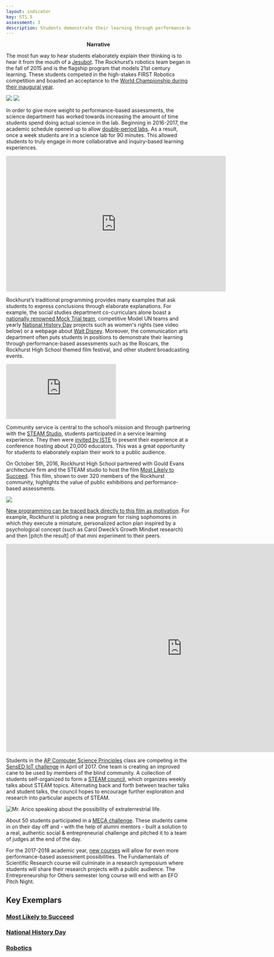 ```yaml
---
layout: indicator
key: ST1.5
assessment: 3
description: Students demonstrate their learning through performance-based assessments and express their conclusions through elaborated explanations of their thinking.
---
```

<p align="center">
<b>Narrative</b>
</p>

The most fun way to hear students elaborately explain their thinking is to hear it from the mouth of a [Jesubot](http://steam.rockhursths.edu/2016/08/20/Reflections-of-a-Jesubot.html). The Rockhurst’s robotics team began in the fall of 2015 and is the flagship program that models 21st century learning. These students competed in the high-stakes FIRST Robotics competition and boasted an acceptance to the [World Championship during their inaugural year](http://steam.rockhursths.edu/2016/04/12/Rookie-All-Star-Robotics.html). 

<div class="flex-wrapper">
  <img src="{{ site.baseurl }}/img/robotics-student-engineers.jpg">
  <img src="{{ site.baseurl }}/img/robotics-in-the-pit.jpg">
</div>

In order to give more weight to performance-based assessments, the science department has worked towards increasing the amount of time students spend doing actual science in the lab. Beginning in 2016-2017, the academic schedule opened up to allow [double-period labs](http://steam.rockhursths.edu/2017/01/26/Increasing-Laboratory-Time.html). As a result, once a week students are in a science lab for 90 minutes. This allowed students to truly engage in more collaborative and inquiry-based learning experiences. 

<iframe width="600" height="371" seamless frameborder="0" scrolling="no" src="https://docs.google.com/spreadsheets/d/1DukEa9uNOTR2zXDjrFgl6Y2eJde6U4IBzK4AszoHTRw/pubchart?oid=1983344515&amp;format=interactive"></iframe>

Rockhurst’s traditional programming provides many examples that ask students to express conclusions through elaborate explanations. For example, the social studies department co-curriculars alone boast a [nationally renowned Mock Trial team](https://www.facebook.com/RockhurstHigh/photos/a.220743781318984.54310.156062314453798/1155714567821896/?type=3&theater), competitive Model UN teams and yearly [National History Day](https://www.rockhursths.edu/pages/students/students---landing) projects such as women's rights (see video below) or a webpage about [Walt Disney](http://88929534.nhd.weebly.com/). Moreover, the communication arts department often puts students in positions to demonstrate their learning through performance-based assessments such as the Roscars, the Rockhurst High School themed film festival, and other student broadcasting events.

<div class="embed-container">
<iframe src="https://www.youtube.com/embed/zUIayLnDV9g" frameborder="0" allowfullscreen></iframe>
</div>


Community service is central to the school’s mission and through partnering with the [STEAM Studio](http://steam-studio.com/), students participated in a service learning experience. They then were [invited by ISTE](http://parseprofessor.blogspot.com/2016_07_01_archive.html) to present their experience at a conference hosting about 20,000 educators. This was a  great opportunity for students to elaborately explain their work to a public audience.


On October 5th, 2016, Rockhurst High School partnered with Gould Evans architecture firm and the STEAM studio to host the film [Most Likely to Succeed](http://steam.rockhursths.edu/2016/10/06/MLTS.html). This film, shown to over 320 members of the Rockhurst community, highlights the value of public exhibitions and performance-based assessments. 


<div class="flex-wrapper">
  <img src="{{ site.baseurl }}/img/indicators/st1.5a.jpg">
</div>


[New programming can be traced back directly to this film as motivation](http://steam.rockhursths.edu/2017/02/01/New-Courses.html). For example, Rockhurst is piloting a new program for rising sophomores in which they execute a miniature, personalized action plan inspired by a psychological concept (such as Carol Dweck’s Growth Mindset research) and then [pitch the result] of that mini experiment to their peers.

<iframe src="https://docs.google.com/presentation/d/1ls36Pp8PSVYodmX7tFGk5lOqoYizafCgWPVjaUKu7uo/embed?start=false&loop=false&delayms=3000" frameborder="0" width="960" height="569" allowfullscreen="true" mozallowfullscreen="true" webkitallowfullscreen="true"></iframe>

Students in the [AP Computer Science Principles](http://steam.rockhursths.edu/2016/08/08/Computer-Science-2016.html) class are competing in the [SensED IoT challenge](http://www.kcsocialinnovation.org/sensed/) in April of 2017. One team is creating an improved cane to be used by members of the blind community. A collection of students self-organized to form a [STEAM council](https://drive.google.com/file/d/0B1-JIRrX_4I5dXItM0R0U3Fab01hMjA2UlVrUFlXMDhCYUp3/view?usp=sharing), which organizes weekly talks about STEAM topics. Alternating back and forth between teacher talks and student talks, the council hopes to encourage further exploration and research into particular aspects of STEAM. 

<div class="flex-wrapper">
  <img src="{{ site.baseurl }}/img/STEAM Council.JPG" alt="Mr. Arico speaking about the possibility of extraterrestrial life." source="width: 50%;">
</div>

About 50 students participated in a [MECA challenge](http://steam.rockhursths.edu/2017/02/11/MECA-Challenge.html). These students came in on their day off and - with the help of alumni mentors - built a solution to a real, authentic social & entrepreneurial challenge and pitched it to a team of judges at the end of the day. 


For the 2017-2018 academic year, [new courses](http://steam.rockhursths.edu/2017/02/01/New-Courses.html) will allow for even more performance-based assessment possibilities. The Fundamentals of Scientific Research course will culminate in a research symposium where students will share their research projects with a public audience. The Entrepreneurship for Others semester long course will end with an EFO Pitch Night. 

## Key Exemplars
### [Most Likely to Succeed](http://steam.rockhursths.edu/2016/10/06/MLTS.html)
### [National History Day](https://www.rockhursths.edu/pages/students/students---landing)
### [Robotics](https://www.rockhursths.edu/pages/news/news---robotics-world-championship-qualifiers)
